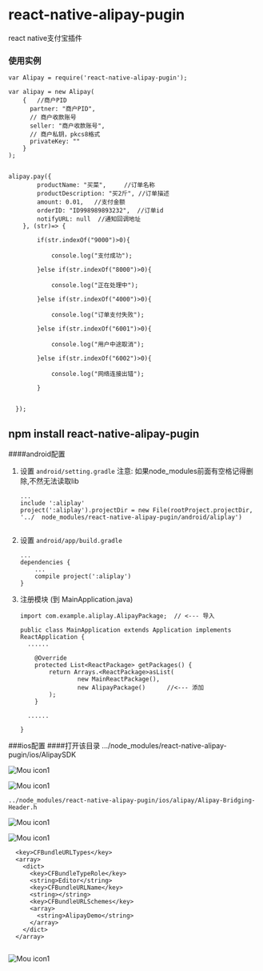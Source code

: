 # react-native-alipay-pugin
react native支付宝插件


### 使用实例

	var Alipay = require('react-native-alipay-pugin');

    var alipay = new Alipay(
        {   //商户PID
          partner: "商户PID",
          // 商户收款账号
          seller: "商户收款账号",
          // 商户私钥，pkcs8格式
          privateKey: ""
        }
    );


    alipay.pay({
            productName: "买菜",     //订单名称
            productDescription: "买2斤", //订单描述
            amount: 0.01,   //支付金额
            orderID: "ID998989893232",  //订单id
            notifyURL: null  //通知回调地址
        }, (str)=> {

            if(str.indexOf("9000")>0){

                console.log("支付成功");

            }else if(str.indexOf("8000")>0){

                console.log("正在处理中");

            }else if(str.indexOf("4000")>0){

                console.log("订单支付失败");

            }else if(str.indexOf("6001")>0){

                console.log("用户中途取消");

            }else if(str.indexOf("6002")>0){

                console.log("网络连接出错");

            }


      });

      
	


## npm install react-native-alipay-pugin

####android配置
1. 设置 `android/setting.gradle` 注意: 如果node_modules前面有空格记得删除,不然无法读取lib

    ```
    ...
	include ':aliplay'
	project(':aliplay').projectDir = new File(rootProject.projectDir, '../	node_modules/react-native-alipay-pugin/android/aliplay')

	
    ```

2. 设置 `android/app/build.gradle`

    ```
    ...
    dependencies {
        ...
        compile project(':aliplay')
    }
    ```
    
3. 注册模块 (到 MainApplication.java)

    ```
    import com.example.aliplay.AlipayPackage;  // <--- 导入

    public class MainApplication extends Application implements ReactApplication {
      ......

        @Override
    	protected List<ReactPackage> getPackages() {
      		return Arrays.<ReactPackage>asList(
          			new MainReactPackage(),
          			new AlipayPackage()      //<--- 添加
      		);
    	} 

      ......

    }
    ```

###ios配置
####打开该目录 .../node_modules/react-native-alipay-pugin/ios/AlipaySDK

![Mou icon1](https://cl.ly/3L0u321Z1d0E/download/alipay01.png)

![Mou icon1](https://cl.ly/1e1q3m3w0l2M/download/alipay02.png)

```
../node_modules/react-native-alipay-pugin/ios/alipay/Alipay-Bridging-Header.h

```

![Mou icon1](https://cl.ly/0N2S0P1B1I3o/download/alipay03.png)

![Mou icon1](https://cl.ly/2n0C010L430e/download/alipay04.png)

```
  <key>CFBundleURLTypes</key>
  <array>
    <dict>
      <key>CFBundleTypeRole</key>
      <string>Editor</string>
      <key>CFBundleURLName</key>
      <string></string>
      <key>CFBundleURLSchemes</key>
      <array>
        <string>AlipayDemo</string>
      </array>
    </dict>
  </array>
	

```

![Mou icon1](https://cl.ly/1s041O0R1S2V/download/alipay05.png)





